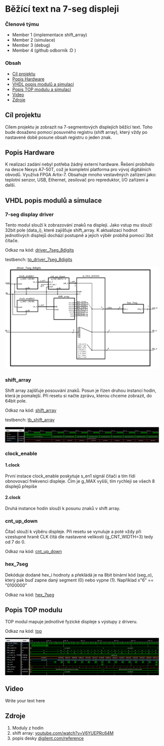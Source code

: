 # Běžící text na 7-seg displeji

### Členové týmu

* Member 1 (implementace shift_array)
* Member 2 (simulace)
* Member 3 (debug)
* Member 4 (github odborník :D )

### Obsah

* [Cíl projektu](#objectives)
* [Popis Hardware](#hardware)
* [VHDL popis modulů a simulací](#modules)
* [Popis TOP modulu a simulací](#top)
* [Video](#video)
* [Zdroje](#references)

<a name="objectives"></a>

## Cíl projektu
Cílem projektu je zobrazit na 7-segmentových displejích běžící text. Toho bude dosaženo pomocí posuvného registru (shift array), který vždy po nastavené době posune obsah registru o jeden znak.

<a name="hardware"></a>

## Popis Hardware
K realizaci zadání nebyl potřeba žádný externí hardware. Řešení probíhalo na desce Nexys A7-50T, což je
kompletní platforma pro vývoj digitálních obvodů. Využívá FPGA Artix-7. Obsahuje mnoho vestavěných zařízení jako: teplotní senzor, USB, Ethernet, zesilovač pro repreduktor, I/O zařízení a další.


<a name="modules"></a>

## VHDL popis modulů a simulace
### 7-seg display driver
Tento modul slouží k zobrazování znaků na displeji. Jako vstup mu slouží 32bit pole (data_i), které zajišťuje shift_array.
K aktualizaci hodnot jednotlivých displejů dochází postupně a jejich výběr probíhá pomocí 3bit čítače.

Odkaz na kód: [driver_7seg_8digits](https://github.com/secretnameis/digital-electronics-1/blob/main/labs/projekt/project_3/project_3.srcs/sources_1/new/driver_7seg_4digits.vhd)

testbench: [tp_driver_7seg_8digits](https://github.com/secretnameis/digital-electronics-1/blob/main/labs/projekt/project_3/project_3.srcs/sim_1/new/tb_driver_7seg_4digits.vhd)

![schema](images/schema.jpg)

### shift_array
Shift array zajišťuje posouvání znaků. Posun je řízen druhou instancí hodin, která je pomalejší. Při resetu si načte zprávu, kterou chceme zobrazit, do 64bit pole. 

Odkaz na kód: [shift_array](https://github.com/secretnameis/digital-electronics-1/blob/main/labs/projekt/project_3/project_3.srcs/sources_1/new/shift_array.vhd)
   
   testbench: [tb_shift_array](https://github.com/secretnameis/digital-electronics-1/blob/main/labs/projekt/project_3/project_3.srcs/sim_1/new/tb_shift_array.vhd)
   
   ![shift_simulace](images/shift_simulation.PNG)

### clock_enable
#### 1.clock
První instace clock_enable poskytuje s_en1 signál čítači a tím řídí obnovovací frekvenci displeje. Čím je g_MAX vyšší, tím rychleji se všech 8 displejů přepíše
#### 2.clock
Druhá instance hodin slouží k posunu znaků v shift array. 

### cnt_up_down
Čítač slouží k výběru displeje. Při resetu se vynuluje a poté vždy při vzestupné hraně CLK čítá dle nastavené velikosti (g_CNT_WIDTH=3) tedy od 7 do 0.

Odkaz na kód: [cnt_up_down](https://github.com/secretnameis/digital-electronics-1/blob/main/labs/projekt/project_3/project_3.srcs/sources_1/new/cnt_up_down.vhd)


### hex_7seg
Dekóduje dodané hex_i hodnoty a překládá je na 8bit binární kód (seg_o), který pak buď zapne daný segment (0) nebo vypne (1).
Například x"6" == "0100000"

Odkaz na kód: [hex_7seg](https://github.com/secretnameis/digital-electronics-1/blob/main/labs/projekt/project_3/project_3.srcs/sources_1/new/hex_7seg.vhd)


<a name="top"></a>

## Popis TOP modulu
TOP modul mapuje jednotlivé fyzické displeje s výstupy z driveru.

Odkaz na kód: [top](https://github.com/secretnameis/digital-electronics-1/blob/main/labs/projekt/project_3/project_3.srcs/sources_1/new/top.vhd)

![simulace](images/main_simulation.PNG)


<a name="video"></a>

## Video

Write your text here

<a name="references"></a>

## Zdroje

1. Moduly z hodin
2. shift array: [youtube.com/watch?v=V6YUEPRc64M](https://www.youtube.com/watch?v=V6YUEPRc64M)
3. popis desky [digilent.com/reference](https://digilent.com/reference/programmable-logic/nexys-a7/reference-manual?redirect=1)
